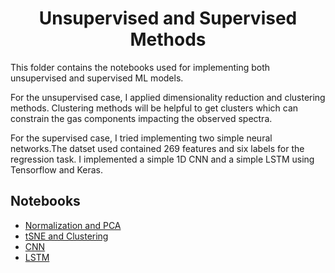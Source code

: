 <h1 align="center">
Unsupervised and Supervised Methods</br>
</h1>

This folder contains the notebooks used for implementing both unsupervised and supervised ML models.

For the unsupervised case, I applied dimensionality reduction and clustering methods. Clustering methods will be helpful to get clusters which can constrain the gas components impacting the observed spectra.

For the supervised case, I tried implementing two simple neural networks.The datset used contained 269 features and six labels for the regression task.
I implemented a simple 1D CNN and a simple LSTM using Tensorflow and Keras.


## Notebooks
* [Normalization and PCA](Normalization_and_PCA.ipynb)
* [tSNE and Clustering](tSNE.ipynb)
* [CNN](pos_LSTM.ipynb)
* [LSTM](pos_cnn1d.ipynb)
